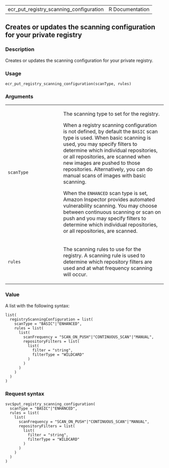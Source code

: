 <table style="width: 100%;">
<tbody>
<tr class="odd">
<td>ecr_put_registry_scanning_configuration</td>
<td style="text-align: right;">R Documentation</td>
</tr>
</tbody>
</table>

## Creates or updates the scanning configuration for your private registry

### Description

Creates or updates the scanning configuration for your private registry.

### Usage

    ecr_put_registry_scanning_configuration(scanType, rules)

### Arguments

<table>
<colgroup>
<col style="width: 35%" />
<col style="width: 65%" />
</colgroup>
<tbody>
<tr class="odd">
<td><code
id="ecr_put_registry_scanning_configuration_:_scanType">scanType</code></td>
<td><p>The scanning type to set for the registry.</p>
<p>When a registry scanning configuration is not defined, by default the
<code>BASIC</code> scan type is used. When basic scanning is used, you
may specify filters to determine which individual repositories, or all
repositories, are scanned when new images are pushed to those
repositories. Alternatively, you can do manual scans of images with
basic scanning.</p>
<p>When the <code>ENHANCED</code> scan type is set, Amazon Inspector
provides automated vulnerability scanning. You may choose between
continuous scanning or scan on push and you may specify filters to
determine which individual repositories, or all repositories, are
scanned.</p></td>
</tr>
<tr class="even">
<td><code
id="ecr_put_registry_scanning_configuration_:_rules">rules</code></td>
<td><p>The scanning rules to use for the registry. A scanning rule is
used to determine which repository filters are used and at what
frequency scanning will occur.</p></td>
</tr>
</tbody>
</table>

### Value

A list with the following syntax:

    list(
      registryScanningConfiguration = list(
        scanType = "BASIC"|"ENHANCED",
        rules = list(
          list(
            scanFrequency = "SCAN_ON_PUSH"|"CONTINUOUS_SCAN"|"MANUAL",
            repositoryFilters = list(
              list(
                filter = "string",
                filterType = "WILDCARD"
              )
            )
          )
        )
      )
    )

### Request syntax

    svc$put_registry_scanning_configuration(
      scanType = "BASIC"|"ENHANCED",
      rules = list(
        list(
          scanFrequency = "SCAN_ON_PUSH"|"CONTINUOUS_SCAN"|"MANUAL",
          repositoryFilters = list(
            list(
              filter = "string",
              filterType = "WILDCARD"
            )
          )
        )
      )
    )
